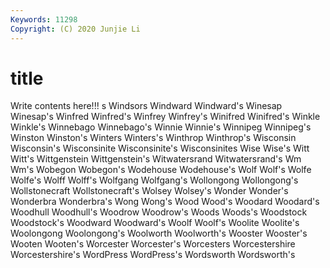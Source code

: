 ```yaml
---
Keywords: 11298
Copyright: (C) 2020 Junjie Li
---
```


# title

Write contents here!!!
s 
Windsors 
Windward 
Windward's 
Winesap 
Winesap's 
Winfred 
Winfred's
Winfrey 
Winfrey's 
Winifred 
Winifred's 
Winkle 
Winkle's 
Winnebago 
Winnebago's 
Winnie 
Winnie's
Winnipeg 
Winnipeg's 
Winston 
Winston's 
Winters 
Winters's 
Winthrop 
Winthrop's 
Wisconsin 
Wisconsin's
Wisconsinite 
Wisconsinite's 
Wisconsinites 
Wise 
Wise's 
Witt 
Witt's 
Wittgenstein 
Wittgenstein's 
Witwatersrand
Witwatersrand's 
Wm 
Wm's 
Wobegon 
Wobegon's 
Wodehouse 
Wodehouse's 
Wolf 
Wolf's 
Wolfe
Wolfe's 
Wolff 
Wolff's 
Wolfgang 
Wolfgang's 
Wollongong 
Wollongong's 
Wollstonecraft 
Wollstonecraft's 
Wolsey
Wolsey's 
Wonder 
Wonder's 
Wonderbra 
Wonderbra's 
Wong 
Wong's 
Wood 
Wood's 
Woodard
Woodard's 
Woodhull 
Woodhull's 
Woodrow 
Woodrow's 
Woods 
Woods's 
Woodstock 
Woodstock's 
Woodward
Woodward's 
Woolf 
Woolf's 
Woolite 
Woolite's 
Woolongong 
Woolongong's 
Woolworth 
Woolworth's 
Wooster
Wooster's 
Wooten 
Wooten's 
Worcester 
Worcester's 
Worcesters 
Worcestershire 
Worcestershire's 
WordPress 
WordPress's
Wordsworth 
Wordsworth's 
